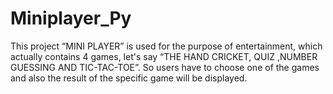 # Miniplayer_Py
This project “MINI PLAYER” is used for the purpose of entertainment, which actually contains 4 games, let's say “THE HAND CRICKET, QUIZ ,NUMBER GUESSING AND TIC-TAC-TOE”. So users have to choose one of the games and also the result of the specific game will be displayed.
